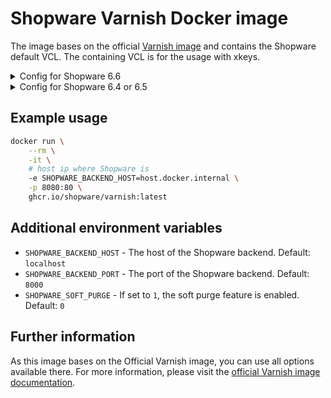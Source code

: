 # Shopware Varnish Docker image

The image bases on the official [Varnish image](https://hub.docker.com/_/varnish) and contains the Shopware default VCL.
The containing VCL is for the usage with xkeys.

<details>
  <summary>Config for Shopware 6.6</summary>

```yaml
# config/packages/varnish.yaml

shopware:
    http_cache:
        reverse_proxy:
            enabled: true
            use_varnish_xkey: true
            hosts:
                # address to this varnish container or all varnish containers
                - localhost:6081
```

</details>

<details>
  <summary>Config for Shopware 6.4 or 6.5</summary>

```yaml
# config/packages/varnish.yaml

storefront:
    reverse_proxy:
        enabled: true
        use_varnish_xkey: true
        hosts:
            # address to this varnish container or all varnish containers
            - localhost:6081
```

</details>


## Example usage

```bash
docker run \
    --rm \
    -it \
    # host ip where Shopware is
    -e SHOPWARE_BACKEND_HOST=host.docker.internal \
    -p 8080:80 \
    ghcr.io/shopware/varnish:latest
```

## Additional environment variables

- `SHOPWARE_BACKEND_HOST` - The host of the Shopware backend. Default: `localhost`
- `SHOPWARE_BACKEND_PORT` - The port of the Shopware backend. Default: `8000`
- `SHOPWARE_SOFT_PURGE` - If set to `1`, the soft purge feature is enabled. Default: `0`

## Further information

As this image bases on the Official Varnish image, you can use all options available there. For more information, please visit the [official Varnish image documentation](https://hub.docker.com/_/varnish).
